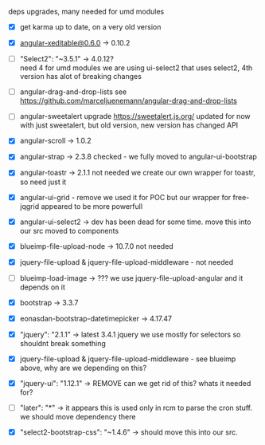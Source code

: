 deps upgrades, many needed for umd modules

- [x] get karma up to date, on a very old version

- [x] angular-xeditable@0.6.0 -> 0.10.2

- [ ] "Select2": "~3.5.1" -> 4.0.12?   
  need 4 for umd modules
  we are using ui-select2 that uses select2, 4th version has alot of breaking changes
  
- [ ] angular-drag-and-drop-lists 
  see https://github.com/marceljuenemann/angular-drag-and-drop-lists

- [ ] angular-sweetalert
  upgrade https://sweetalert.js.org/ updated for now with just sweetalert, but old version, new version has changed API

- [x] angular-scroll -> 1.0.2

- [x] angular-strap -> 2.3.8
  checked - we fully moved to angular-ui-bootstrap

- [x] angular-toastr -> 2.1.1
  not needed we create our own wrapper for toastr, so need just it

- [x] angular-ui-grid - remove
  we used it for POC but our wrapper for free-jqgrid appeared to be more powerfull

- [x] angular-ui-select2 -> dev has been dead for some time. move this into our src
  moved to components
  
- [x] blueimp-file-upload-node -> 10.7.0
  not needed

- [x] jquery-file-upload & jquery-file-upload-middleware - not needed

- [ ] blueimp-load-image -> ???
  we use jquery-file-upload-angular and it depends on it 

- [x] bootstrap -> 3.3.7

- [x] eonasdan-bootstrap-datetimepicker -> 4.17.47

- [x] "jquery": "2.1.1" -> latest 3.4.1
  jquery we use mostly for selectors so shouldnt break something
  
- [x] jquery-file-upload & jquery-file-upload-middleware - see blueimp above, why are we depending on this?

- [x] "jquery-ui": "1.12.1" -> REMOVE can we get rid of this? whats it needed for?

- [ ] "later": "*" -> it appears this is used only in rcm to parse the cron stuff. we should move dependency there

- [x] "select2-bootstrap-css": "~1.4.6" -> should move this into our src.
